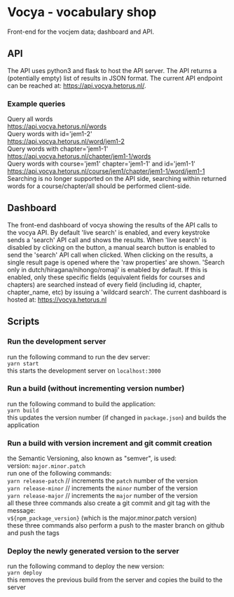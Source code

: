 # Vocya - vocabulary shop

Front-end for the vocjem data; dashboard and API.

## API

The API uses python3 and flask to host the API server.
The API returns a (potentially empty) list of results in JSON format.
The current API endpoint can be reached at: https://api.vocya.hetorus.nl/.

### Example queries

Query all words  
https://api.vocya.hetorus.nl/words  
Query words with id='jem1-2'  
https://api.vocya.hetorus.nl/word/jem1-2  
Query words with chapter='jem1-1'  
https://api.vocya.hetorus.nl/chapter/jem1-1/words  
Query words with course='jem1' chapter='jem1-1' and id='jem1-1'  
https://api.vocya.hetorus.nl/course/jem1/chapter/jem1-1/word/jem1-1  
Searching is no longer supported on the API side, searching within returned words for a course/chapter/all should be performed client-side.

## Dashboard

The front-end dashboard of vocya showing the results of the API calls to the vocya API.
By default 'live search' is enabled, and every keystroke sends a 'search' API call and shows the results.
When 'live search' is disabled by clicking on the button, a manual search button is enabled to send the 'search' API call when clicked.
When clicking on the results, a single result page is opened where the 'raw properties' are shown.
'Search only in dutch/hiragana/nihongo/romaji' is enabled by default.
If this is enabled, only these specific fields (equivalent fields for courses and chapters) are searched instead of every field (including id, chapter, chapter_name, etc) by issuing a 'wildcard search'.
The current dashboard is hosted at: https://vocya.hetorus.nl

## Scripts

### Run the development server

run the following command to run the dev server:  
`yarn start`  
this starts the development server on `localhost:3000`

### Run a build (without incrementing version number)

run the following command to build the application:  
`yarn build`  
this updates the version number (if changed in `package.json`) and builds the application

### Run a build with version increment and git commit creation

the Semantic Versioning, also known as "semver", is used:  
version: `major.minor.patch`  
run one of the following commands:  
`yarn release-patch` // increments the `patch` number of the version  
`yarn release-minor` // increments the `minor` number of the version  
`yarn release-major` // increments the `major` number of the version  
all these three commands also create a git commit and git tag with the message:  
`v${npm_package_version}` (which is the major.minor.patch version)  
these three commands also perform a push to the master branch on github and push the tags

### Deploy the newly generated version to the server

run the following command to deploy the new version:  
`yarn deploy`  
this removes the previous build from the server and copies the build to the server
